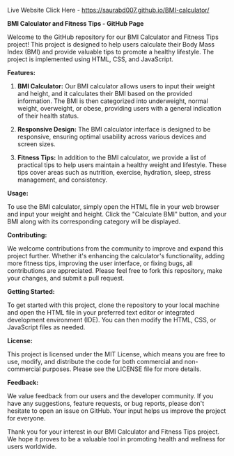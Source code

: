 Live Website Click Here -   https://saurabd007.github.io/BMI-calculator/

**BMI Calculator and Fitness Tips - GitHub Page**

Welcome to the GitHub repository for our BMI Calculator and Fitness Tips project! This project is designed to help users calculate their Body Mass Index (BMI) and provide valuable tips to promote a healthy lifestyle. The project is implemented using HTML, CSS, and JavaScript.

**Features:**

1. **BMI Calculator:** Our BMI calculator allows users to input their weight and height, and it calculates their BMI based on the provided information. The BMI is then categorized into underweight, normal weight, overweight, or obese, providing users with a general indication of their health status.

2. **Responsive Design:** The BMI calculator interface is designed to be responsive, ensuring optimal usability across various devices and screen sizes.

3. **Fitness Tips:** In addition to the BMI calculator, we provide a list of practical tips to help users maintain a healthy weight and lifestyle. These tips cover areas such as nutrition, exercise, hydration, sleep, stress management, and consistency.

**Usage:**

To use the BMI calculator, simply open the HTML file in your web browser and input your weight and height. Click the "Calculate BMI" button, and your BMI along with its corresponding category will be displayed.

**Contributing:**

We welcome contributions from the community to improve and expand this project further. Whether it's enhancing the calculator's functionality, adding more fitness tips, improving the user interface, or fixing bugs, all contributions are appreciated. Please feel free to fork this repository, make your changes, and submit a pull request.

**Getting Started:**

To get started with this project, clone the repository to your local machine and open the HTML file in your preferred text editor or integrated development environment (IDE). You can then modify the HTML, CSS, or JavaScript files as needed.

**License:**

This project is licensed under the MIT License, which means you are free to use, modify, and distribute the code for both commercial and non-commercial purposes. Please see the LICENSE file for more details.

**Feedback:**

We value feedback from our users and the developer community. If you have any suggestions, feature requests, or bug reports, please don't hesitate to open an issue on GitHub. Your input helps us improve the project for everyone.

Thank you for your interest in our BMI Calculator and Fitness Tips project. We hope it proves to be a valuable tool in promoting health and wellness for users worldwide.
